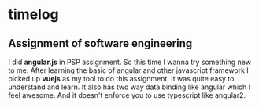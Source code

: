 # timelog

## Assignment of software engineering

I did **angular.js** in PSP assignment.
So this time I wanna try something new to me.
After learning the basic of angular and other javascript framework
I picked up **vuejs** as my tool to do this assignment.
It was quite easy to understand and learn.
It also has two way data binding like angular which I feel awesome.
And it doesn't enforce you to use typescript like angular2.

